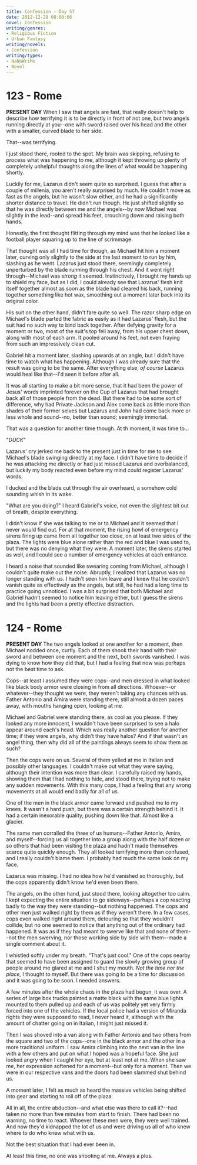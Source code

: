```yaml
---
title: Confession - Day 57
date: 2012-12-28 08:00:08
novel: Confession
writing/genres:
- Religious Fiction
- Urban Fantasy
writing/novels:
- Confession
writing/types:
- NaNoWriMo
- Novel
---
```

# 123 - Rome
**PRESENT DAY**
When I saw that angels are fast, that really doesn't help to describe how terrifying it is to be directly in front of not one, but two angels running directly at you--one with sword raised over his head and the other with a smaller, curved blade to her side.

<!--more-->

That--was terrifying.

I just stood there, rooted to the spot. My brain was skipping, refusing to process what was happening to me, although it kept throwing up plenty of completely unhelpful thoughts along the lines of what would be happening shortly.

Luckily for me, Lazarus didn't seem quite so surprised. I guess that after a couple of millenia, you aren't really surprised by much. He couldn't move as fast as the angels, but he wasn't slow either, and he had a significantly shorter distance to travel. He didn't run though. He just shifted slightly so that he was directly between me and the angels--by now Michael was slightly in the lead--and spread his feet, crouching down and raising both hands.

Honestly, the first thought flitting through my mind was that he looked like a football player squaring up to the line of scrimmage.

That thought was all I had time for though, as Michael hit him a moment later, curving only slightly to the side at the last moment to run by him, slashing as he went. Lazarus just stood there, seemingly completely unperturbed by the blade running through his chest. And it went right through--Michael was *strong* it seemed. Instinctively, I brought my hands up to shield my face, but as I did, I could already see that Lazarus' flesh knit itself together almost as soon as the blade had cleared his back, running together something like hot wax, smoothing out a moment later back into its original color.

His suit on the other hand, didn't fare quite so well. The razor sharp edge on Michael's blade parted the fabric as easily as it had Lazarus' flesh, but the suit had no such way to bind back together. After defying gravity for a moment or two, most of the suit's top fell away, from his upper chest down, along with most of each arm. It pooled around his feet, not even fraying from such an impressively clean cut.

Gabriel hit a moment later, slashing upwards at an angle, but I didn't have time to watch what has happening. Although I was already sure that the result was going to be the same. After everything else, *of course* Lazarus would heal like that--I'd seen it before after all.

It was all starting to make a bit more sense, that it had been the power of Jesus' words imprinted forever on the Cup of Lazarus that had brought back all of those people from the dead. But there had to be some sort of difference, why had Private Jackson and Alex come back as little more than shades of their former selves but Lazarus and John had come back more or less whole and sound--no, better than sound; seemingly immortal.

That was a question for another time though. At th moment, it was time to...

"*DUCK*"

Lazarus' cry jerked me back to the present just in time for me to see Michael's blade swinging directly at my face. I didn't have time to decide if he was attacking me directly or had just missed Lazarus and overbalanced, but luckily my body reacted even before my mind could register Lazarus' words.

I ducked and the blade cut through the air overheard, a somehow cold sounding whish in its wake.

"What are you doing?" I heard Gabriel's voice, not even the slightest bit out of breath, despite everything.

I didn't know if she was talking to me or to Michael and it seemed that I never would find out. For at that moment, the rising howl of emergency sirens firing up came from all together too close, on at least two sides of the plaza. The lights were blue alone rather than the red and blue I was used to, but there was no denying what they were. A moment later, the sirens started as well, and I could see a number of emergency vehicles at each entrance.

I heard a noise that sounded like swearing coming from Michael, although I couldn't quite make out the noise. Abruptly, I realized that Lazarus was no longer standing with us. I hadn't seen him leave and I knew that he couldn't vanish quite as effectively as the angels, but still, he had had a long time to practice going unnoticed. I was a bit surprised that both Michael and Gabriel hadn't seemed to notice him leaving either, but I guess the sirens and the lights had been a pretty effective distraction.
# 124 - Rome
**PRESENT DAY**
The two angels looked at one another for a moment, then Michael nodded once, curtly. Each of them shook their hand with their sword and between one moment and the next, both swords vanished. I was dying to know how they did that, but I had a feeling that now was perhaps not the best time to ask.

Cops--at least I assumed they were cops--and men dressed in what looked like black body armor were closing in from all directions. Whoever--or whatever--they thought we were, they weren't taking any chances with us. Father Antonio and Amira were standing there, still almost a dozen paces away, with mouths hanging open, looking at me.

Michael and Gabriel were standing there, as cool as you please. If they looked any more innocent, I wouldn't have been surprised to see a halo appear around each's head. Which was really another question for another time; if they were angels, why didn't they have halos? And if that wasn't an angel thing, then why did all of the paintings always seem to show them as such?

Then the cops were on us. Several of them yelled at me in Italian and possibly other languages. I couldn't make out what they were saying, although their intention was more than clear. I carefully raised my hands, showing them that I had nothing to hide, and stood there, trying not to make any sudden movements. With this many cops, I had a feeling that any wrong movements at all would end badly for all of us.

One of the men in the black armor came forward and pushed me to my knees. It wasn't a hard push, but there was a certain strength behind it. It had a certain inexorable quality, pushing down like that. Almost like a glacier.

The same men corralled the three of us humans--Father Antonio, Amira, and myself--forcing us all together into a group along with the half dozen or so others that had been visiting the plaza and hadn't made themselves scarce quite quickly enough. They all looked terrifying more than confused, and I really couldn't blame them. I probably had much the same look on my face.

Lazarus was missing. I had no idea how he'd vanished so thoroughly, but the cops apparently didn't know he'd even been there.

The angels, on the other hand, just stood there, looking altogether too calm. I kept expecting the entire situation to go sideways--perhaps a cop reacting badly to the way they were standing--but nothing happened. The cops and other men just walked right by them as if they weren't there. In a few cases, cops even walked right around them, detouring so that they wouldn't collide, but no one seemed to notice that anything out of the ordinary had happened. It was as if they had meant to swerve like that and none of them--not the men swerving, nor those working side by side with them--made a single comment about it.

I whistled softly under my breath. "That's just cool." One of the cops nearby that seemed to have been assigned to guard the slowly growing group of people around me glared at me and I shut my mouth. *Not the time nor the place,* I thought to myself. But there was going to be a time for discussion and it was going to be soon. I needed answers.

A few minutes after the whole chaos in the plaza had begun, it was over. A series of large box trucks painted a matte black with the same blue lights mounted to them pulled up and each of us was politely yet very firmly forced into one of the vehicles. If the local police had a version of Miranda rights they were supposed to read, I never heard it, although with the amount of chatter going on in Italian, I might just missed it.

Then I was shoved into a van along with Father Antonio and two others from the square and two of the cops--one in the black armor and the other in a more traditional uniform. I saw Amira climbing into the next van in the line with a few others and put on what I hoped was a hopeful face. She just looked angry when I caught her eye, but at least not at me. When she saw me, her expression softened for a moment--but only for a moment. Then we were in our respective vans and the doors had been slammed shut behind us.

A moment later, I felt as much as heard the massive vehicles being shifted into gear and starting to roll off of the plaza.

All in all, the entire abduction--and what else was there to call it?--had taken no more than five minutes from start to finish. There had been no warning, no time to react. Whoever these men were, they were well trained. And now they'd kidnapped the lot of us and were driving us all of who knew where to do who knew what with us.

Not the best situation that I had ever been in.

At least this time, no one was shooting at me. Always a plus.